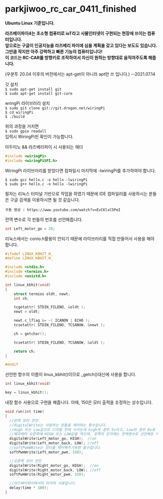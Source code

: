 # parkjiwoo_rc_car_0411_finished

**Ubuntu Linux 기준입니다.**

**라즈베이파이4는 초소형 컴퓨터로 ioT라고 사물인터넷이 구현되는 현장에 쓰이는 컴퓨터입니다.**  
**앞으로는 구글이 인공지능을 라즈베리 파이에 심을 계획을 갖고 있다는 보도도 있습니다. 그만큼 작지만 아주 강력하고 빠른 기능의 컴퓨터입니다!**  
**이 코드는 RC-CAR를 방향키로 조작하여서 자신이 원하는 방향대로 움직여주도록 해줍니다.**  

(우분투 20.04 이후의 버전에서는 apt-get이 아니라 apt만 쓰 입니다.) --2021.07.14
    
깃 설치  
```$ sudo apt-get install git```  
```$ sudo apt-get install git-core```  
    
wringPi 라이브러리 설치  
```$ sudo git clone git://git.drogon.net/wiringPi```  
```$ cd wiringPi```    
```$ ./build```  
    
위의 과정을 거치면  
```$ sudo gpio readall```  
입력시 WiringPi핀 확인이 가능합니다.  
    
아두이노 && 라즈베리파이 시 사용되는 헤더  
```c
#include <wiringPi>  
#include <wiringPiSPI.h>
```

WiringPi 라이브러리를 받았다면 컴파일시 마지막에 -lwiringPi를 추가하여야 합니다.  

```$ sudo gcc hello.c -o hello -lwiringPi```  
```$ sudo g++ hello.c -o hello -lwiringPi```
    
필자는 리눅스 터미널 기반으로 작업을 하였기 때문에 IDE 컴파일러를 사용하시는 분들은 구글 검색을 이용하시면 될 것 같습니다. 
    
    구동 영상 : https://www.youtube.com/watch?v=EvCKlxC5PeI
    

전역 변수로 각 핀들의 번호를 선언해줍니다.  
```c
int Left_motor_go = 28;
```

  
리눅스에서는 conio.h활용이 안되기 때문에 라이브러리를 직접 만들어서 사용을 해야 합니다.
```c
#ifndef LINUX_KBHIT_H_
#define LINUX_KBHIT_H_

#include <stdio.h>
#include <termios.h>
#include <unistd.h>

int linux_kbhit(void)
{
    struct termios oldt, newt;
    int ch;

    tcgetattr( STDIN_FILENO, &oldt );
    newt = oldt;

    newt.c_lflag &= ~( ICANON | ECHO );
    tcsetattr( STDIN_FILENO, TCSANOW, &newt );

    ch = getchar();

    tcsetattr( STDIN_FILENO, TCSANOW, &oldt );

    return ch;
}

#endif

```

  
선언한 함수의 이름이 linux_kbhit()이므로 _getch()대신에 사용을 합니다.
```c
int linux_kbhit(void)
```

```c
key = linux_kbhit();
```
    
내장 함수 사용으로 구현을 해줍니다. 이때, 150은 모터 출력을 조정하는 상수입니다.
```c
void run(int time)
{
  //왼쪽 모터 전진 
  //digitalWrite는 사용하는 핀들을 제어하는 함수입니다.
  //High 또는 Low값으로 디지털 핀에 쓰이는데 high의 경우 5v이고, Low의 경우 0v로 설정됩니다. 따라서 5v의 경우 활성화이고 0v의 경우 비활성화입니다.
  //페라메타 오른쪽에 HIGH 또는 LOW값을 적으며, 왼쪽의 인자에는 전역변수로 선언해둔 이름을 불러와줍니다. 
  digitalWrite(Left_motor_go, HIGH);  //on 
  digitalWrite(Left_motor_back, LOW); //off
  //softPwmWRite는 모터를 제어해주기위한 함수입니다.
  softPwmWrite(Left_motor_pwm, 150);   

  //오른쪽 모터 전진 
  digitalWrite(Right_motor_go, HIGH);  //on
  digitalWrite(Right_motor_back, LOW); //off
  softPwmWrite(Right_motor_pwm, 150);  

  //라즈베이파이에서의 타이머 사용입니다. 
  delay(time * 100);
}
```

